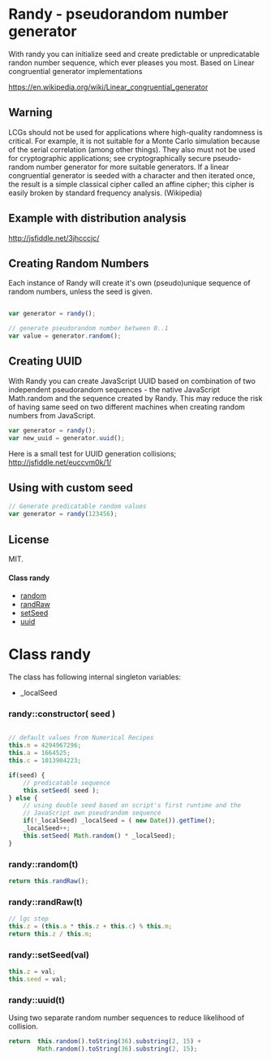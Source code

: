 # Randy - pseudorandom number generator

With randy you can initialize seed and create predictable or unpredicatable randon number sequence, which ever pleases you most.
Based on Linear congruential generator implementations 

https://en.wikipedia.org/wiki/Linear_congruential_generator

## Warning 

LCGs should not be used for applications where high-quality randomness is critical. For example, it is not suitable for a Monte Carlo simulation because of the serial correlation (among other things). They also must not be used for cryptographic applications; see cryptographically secure pseudo-random number generator for more suitable generators. If a linear congruential generator is seeded with a character and then iterated once, the result is a simple classical cipher called an affine cipher; this cipher is easily broken by standard frequency analysis. (Wikipedia)

## Example with distribution analysis

http://jsfiddle.net/3jhcccjc/

## Creating Random Numbers 

Each instance of Randy will create it's own (pseudo)unique sequence of random numbers, unless the seed is given.

```javascript

var generator = randy();

// generate pseudorandom number between 0..1
var value = generator.random();

```

## Creating UUID

With Randy you can create JavaScript UUID based on combination of two independent pseudorandom sequences - the native JavaScript Math.random and the sequence created by Randy. This may reduce the risk of having same seed on two different machines when creating random numbers from JavaScript.

```javascript
var generator = randy();
var new_uuid = generator.uuid();

```

Here is a small test for UUID generation collisions;
http://jsfiddle.net/euccvm0k/1/

## Using with custom seed

```javascript
// Generate predicatable random values
var generator = randy(123456);

```

## License

MIT.


















   

 


   
#### Class randy


- [random](README.md#randy_random)
- [randRaw](README.md#randy_randRaw)
- [setSeed](README.md#randy_setSeed)
- [uuid](README.md#randy_uuid)



   


   





   
# Class randy


The class has following internal singleton variables:
        
* _localSeed
        
        
### randy::constructor( seed )

```javascript

// default values from Numerical Recipes
this.m = 4294967296;
this.a = 1664525;
this.c = 1013904223;

if(seed) {
    // predicatable sequence
    this.setSeed( seed );
} else {
    // using double seed based on script's first runtime and the
    // JavaScript own pseudrandom sequence
    if(!_localSeed) _localSeed = ( new Date()).getTime();
    _localSeed++;
    this.setSeed( Math.random() * _localSeed);
}

```
        
### <a name="randy_random"></a>randy::random(t)


```javascript
return this.randRaw();
```

### <a name="randy_randRaw"></a>randy::randRaw(t)


```javascript
// lgc step
this.z = (this.a * this.z + this.c) % this.m;
return this.z / this.m;

```

### <a name="randy_setSeed"></a>randy::setSeed(val)


```javascript
this.z = val;
this.seed = val; 
```

### <a name="randy_uuid"></a>randy::uuid(t)

Using two separate random number sequences to reduce likelihood of collision.
```javascript
return  this.random().toString(36).substring(2, 15) +
        Math.random().toString(36).substring(2, 15);
```



   


   




